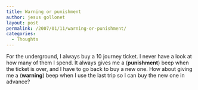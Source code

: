 ```yaml
---
title: Warning or punishment
author: jesus gollonet
layout: post
permalink: /2007/01/11/warning-or-punishment/
categories:
  - Thoughts
---
```

For the underground, I always buy a 10 journey ticket. I never have a look at how many of them I spend. It always gives me a (**punishment**) beep when the ticket is over, and I have to go back to buy a new one. How about giving me a (**warning**) beep when I use the last trip so I can buy the new one in advance?